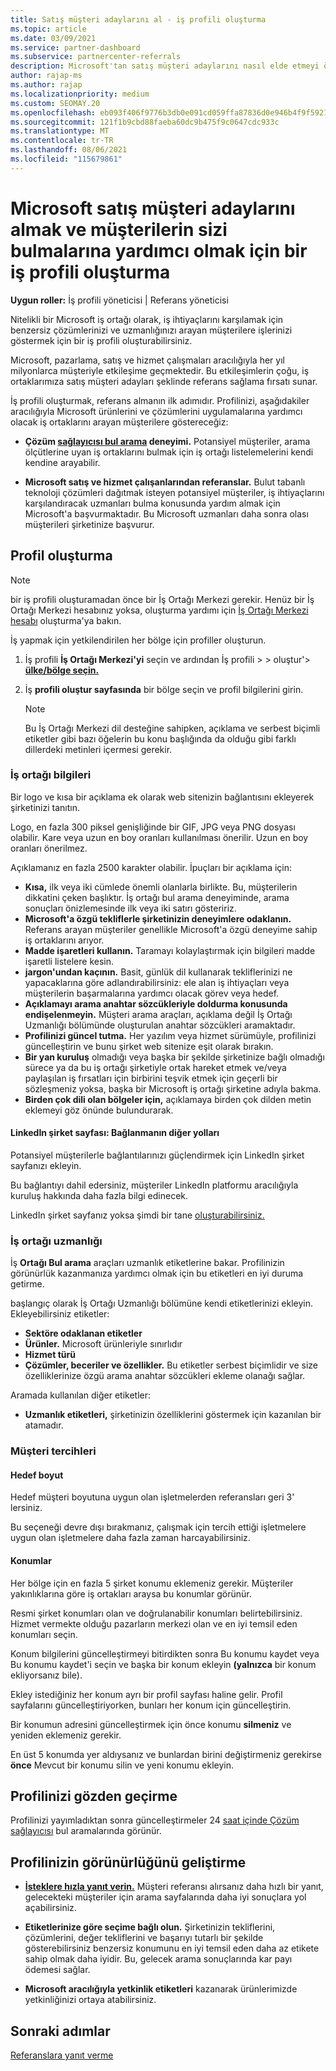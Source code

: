 ```yaml
---
title: Satış müşteri adaylarını al - iş profili oluşturma
ms.topic: article
ms.date: 03/09/2021
ms.service: partner-dashboard
ms.subservice: partnercenter-referrals
description: Microsoft'tan satış müşteri adaylarını nasıl elde etmeyi öğrenin. Anahtarlardan biri, müşterilerin sizi daha kolay İş Ortağı Merkezi bir iş profili oluşturmaktır.
author: rajap-ms
ms.author: rajap
ms.localizationpriority: medium
ms.custom: SEOMAY.20
ms.openlocfilehash: eb093f406f9776b3db0e091cd059ffa87836d0e946b4f9f5921388f52c81838a
ms.sourcegitcommit: 121f1b9cbd88faeba60dc9b475f9c0647cdc933c
ms.translationtype: MT
ms.contentlocale: tr-TR
ms.lasthandoff: 08/06/2021
ms.locfileid: "115679861"
---
```

# <a name="create-a-business-profile-to-get-microsoft-sales-leads-and-help-customers-find-you"></a>Microsoft satış müşteri adaylarını almak ve müşterilerin sizi bulmalarına yardımcı olmak için bir iş profili oluşturma

**Uygun roller:** İş profili yöneticisi | Referans yöneticisi

Nitelikli bir Microsoft iş ortağı olarak, iş ihtiyaçlarını karşılamak için benzersiz çözümlerinizi ve uzmanlığınızı arayan müşterilere işlerinizi göstermek için bir iş profili oluşturabilirsiniz.

Microsoft, pazarlama, satış ve hizmet çalışmaları aracılığıyla her yıl milyonlarca müşteriyle etkileşime geçmektedir. Bu etkileşimlerin çoğu, iş ortaklarımıza satış müşteri adayları şeklinde referans sağlama fırsatı sunar. 

İş profili oluşturmak, referans almanın ilk adımıdır. Profilinizi, aşağıdakiler aracılığıyla Microsoft ürünlerini ve çözümlerini uygulamalarına yardımcı olacak iş ortaklarını arayan müşterilere göstereceğiz:

- **Çözüm [sağlayıcısı bul arama](https://www.microsoft.com/solution-providers/home) deneyimi.** Potansiyel müşteriler, arama ölçütlerine uyan iş ortaklarını bulmak için iş ortağı listelemelerini kendi kendine arayabilir.

- **Microsoft satış ve hizmet çalışanlarından referanslar.** Bulut tabanlı teknoloji çözümleri dağıtmak isteyen potansiyel müşteriler, iş ihtiyaçlarını karşılandıracak uzmanları bulma konusunda yardım almak için Microsoft'a başvurmaktadır. Bu Microsoft uzmanları daha sonra olası müşterileri şirketinize başvurur.

## <a name="create-a-profile"></a>Profil oluşturma

> [!NOTE]  
> bir iş profili oluşturamadan önce bir İş Ortağı Merkezi gerekir. Henüz bir İş Ortağı Merkezi hesabınız yoksa, oluşturma yardımı için [İş Ortağı Merkezi hesabı](mpn-create-a-partner-center-account.md) oluşturma'ya bakın.

İş yapmak için yetkilendirilen her bölge için profiller oluşturun.

1. İş profili **İş Ortağı Merkezi'yi** seçin  ve ardından İş profili &gt;  &gt; oluştur'> **[ülke/bölge seçin.](https://partner.microsoft.com/referrals/businessprofiles/)**

2. İş **profili oluştur sayfasında** bir bölge seçin ve profil bilgilerini girin.
   > [!NOTE]  
   >  Bu İş Ortağı Merkezi dil desteğine sahipken, açıklama ve serbest biçimli etiketler gibi bazı öğelerin bu konu başlığında da olduğu gibi farklı dillerdeki metinleri içermesi gerekir.

### <a name="partner-information"></a>İş ortağı bilgileri

Bir logo ve kısa bir açıklama ek olarak web sitenizin bağlantısını ekleyerek şirketinizi tanıtın. 

Logo, en fazla 300 piksel genişliğinde bir GIF, JPG veya PNG dosyası olabilir. Kare veya uzun en boy oranları kullanılması önerilir. Uzun en boy oranları önerilmez.

Açıklamanız en fazla 2500 karakter olabilir. İpuçları bir açıklama için: 

-  **Kısa,** ilk veya iki cümlede önemli olanlarla birlikte. Bu, müşterilerin dikkatini çeken başlıktır. İş ortağı bul arama deneyiminde, arama sonuçları önizlemesinde ilk veya iki satırı gösteririz.
-  **Microsoft'a özgü tekliflerle şirketinizin deneyimlere odaklanın.** Referans arayan müşteriler genellikle Microsoft'a özgü deneyime sahip iş ortaklarını arıyor.
-  **Madde işaretleri kullanın.** Taramayı kolaylaştırmak için bilgileri madde işaretli listelere kesin.
-  **jargon'undan kaçının.** Basit, günlük dil kullanarak tekliflerinizi ne yapacaklarına göre adlandırabilirsiniz: ele alan iş ihtiyaçları veya müşterilerin başarmalarına yardımcı olacak görev veya hedef.
-  **Açıklamayı arama anahtar sözcükleriyle doldurma konusunda endişelenmeyin.** Müşteri arama araçları, açıklama değil İş Ortağı Uzmanlığı bölümünde oluşturulan anahtar sözcükleri aramaktadır.
-  **Profilinizi güncel tutma.** Her yazılım veya hizmet sürümüyle, profilinizi güncelleştirin ve bunu şirket web sitenize eşit olarak bırakın.
-  **Bir yan kuruluş** olmadığı veya başka bir şekilde şirketinize bağlı olmadığı sürece ya da bu iş ortağı şirketiyle ortak hareket etmek ve/veya paylaşılan iş fırsatları için birbirini teşvik etmek için geçerli bir sözleşmeniz yoksa, başka bir Microsoft iş ortağı şirketine adıyla bakma.
-  **Birden çok dili olan bölgeler için,** açıklamaya birden çok dilden metin eklemeyi göz önünde bulundurarak.

#### <a name="linkedin-company-page-more-ways-to-connect"></a>LinkedIn şirket sayfası: Bağlanmanın diğer yolları

Potansiyel müşterilerle bağlantılarınızı güçlendirmek için LinkedIn şirket sayfanızı ekleyin. 

Bu bağlantıyı dahil edersiniz, müşteriler LinkedIn platformu aracılığıyla kuruluş hakkında daha fazla bilgi edinecek.

LinkedIn şirket sayfanız yoksa şimdi bir tane [oluşturabilirsiniz.](https://www.linkedin.com/company/setup/new/)

### <a name="partner-expertise"></a>İş ortağı uzmanlığı

İş **Ortağı Bul arama** araçları uzmanlık etiketlerine bakar. Profilinizin görünürlük kazanmanıza yardımcı olmak için bu etiketleri en iyi duruma getirme.

başlangıç olarak İş Ortağı Uzmanlığı bölümüne kendi etiketlerinizi ekleyin. Ekleyebilirsiniz etiketler: 

-  **Sektöre odaklanan etiketler**
-  **Ürünler.** Microsoft ürünleriyle sınırlıdır
-  **Hizmet türü**
-  **Çözümler, beceriler ve özellikler.** Bu etiketler serbest biçimlidir ve size özelliklerinize özgü arama anahtar sözcükleri ekleme olanağı sağlar.

Aramada kullanılan diğer etiketler:

- **Uzmanlık etiketleri,** şirketinizin özelliklerini göstermek için kazanılan bir atamadır.

### <a name="customer-preferences"></a>Müşteri tercihleri

#### <a name="target-size"></a>Hedef boyut

Hedef müşteri boyutuna uygun olan işletmelerden referansları geri 3' lersiniz.

Bu seçeneği devre dışı bırakmanız, çalışmak için tercih ettiği işletmelere uygun olan işletmelere daha fazla zaman harcayabilirsiniz.

#### <a name="locations"></a>Konumlar

Her bölge için en fazla 5 şirket konumu eklemeniz gerekir. Müşteriler yakınlıklarına göre iş ortakları araysa bu konumlar görünür.

Resmi şirket konumları olan ve doğrulanabilir konumları belirtebilirsiniz. Hizmet vermekte olduğu pazarların merkezi olan ve en iyi temsil eden konumları seçin.

Konum bilgilerini güncelleştirmeyi bitirdikten sonra  Bu konumu kaydet veya Bu konumu kaydet'i seçin ve başka bir konum ekleyin **(yalnızca** bir konum ekliyorsanız bile).

Ekley istediğiniz her konum ayrı bir profil sayfası haline gelir. Profil sayfalarını güncelleştiriyorken, bunları her konum için güncelleştirin.

Bir konumun adresini güncelleştirmek için önce konumu **silmeniz** ve yeniden eklemeniz gerekir.

En üst 5 konumda yer aldıysanız ve bunlardan birini değiştirmeniz gerekirse **önce** Mevcut bir konumu silin ve yeni konumu ekleyin.

## <a name="review-your-profile"></a>Profilinizi gözden geçirme

Profilinizi yayımladıktan sonra güncelleştirmeler 24 [saat içinde Çözüm sağlayıcısı](https://www.microsoft.com/solution-providers/home) bul aramalarında görünür.

## <a name="improve-the-visibility-of-your-profile"></a>Profilinizin görünürlüğünü geliştirme

- **[İsteklere hızla yanıt verin.](manage-leads.md)** Müşteri referansı alırsanız daha hızlı bir yanıt, gelecekteki müşteriler için arama sayfalarında daha iyi sonuçlara yol açabilirsiniz.

- **Etiketlerinize göre seçime bağlı olun.**  Şirketinizin tekliflerini, çözümlerini, değer tekliflerini ve başarıyı tutarlı bir şekilde gösterebilirsiniz benzersiz konumunu en iyi temsil eden daha az etikete sahip olmak daha iyidir.  Bu, gelecek arama sonuçlarında kar payı ödemesi sağlar.
- **Microsoft aracılığıyla yetkinlik etiketleri** kazanarak ürünlerimizde yetkinliğinizi ortaya atabilirsiniz.

## <a name="next-steps"></a>Sonraki adımlar

[Referanslara yanıt verme](manage-leads.md)
